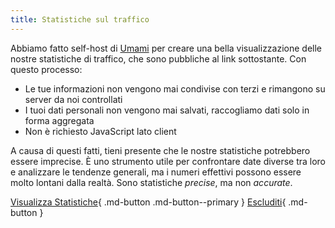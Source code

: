 ```yaml
---
title: Statistiche sul traffico
---
```


<!-- markdownlint-disable MD051 -->

Abbiamo fatto self-host di [Umami](https://umami.is) per creare una bella visualizzazione delle nostre statistiche di traffico, che sono pubbliche al link sottostante. Con questo processo:

- Le tue informazioni non vengono mai condivise con terzi e rimangono su server da noi controllati
- I tuoi dati personali non vengono mai salvati, raccogliamo dati solo in forma aggregata
- Non è richiesto JavaScript lato client

A causa di questi fatti, tieni presente che le nostre statistiche potrebbero essere imprecise. È uno strumento utile per confrontare date diverse tra loro e analizzare le tendenze generali, ma i numeri effettivi possono essere molto lontani dalla realtà. Sono statistiche _precise_, ma non _accurate_.

[Visualizza Statistiche](https://stats.privacyguides.net/share/nVWjyd2QfgOPBhMF/www.privacyguides.org){ .md-button .md-button--primary }
[Escluditi](#__consent){ .md-button }
